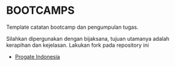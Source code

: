 # BOOTCAMPS
Template catatan bootcamp dan pengumpulan tugas.

Silahkan dipergunakan dengan bijaksana, tujuan utamanya adalah kerapihan dan kejelasan.
Lakukan fork pada repository ini

- [Progate Indonesia](progateid/)
